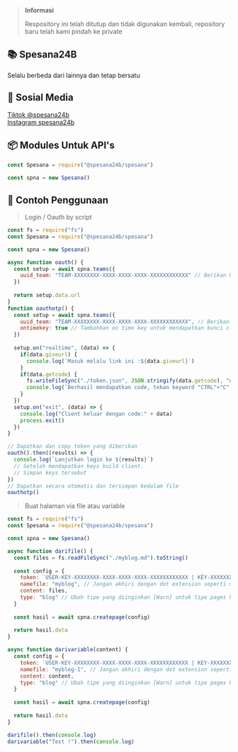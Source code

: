 > **Informasi**
>
> Respository ini telah ditutup dan tidak digunakan kembali, repository baru telah kami pindah ke private

## 📚 Spesana24B
Selalu berbeda dari lainnya dan tetap bersatu

## 📱 Sosial Media
[Tiktok @spesana24b](https://www.tiktok.com/@spesana24b) <br />
[Instagram spesana24b](https://instagram.com/spesana24b/) <br />

## 📦 Modules Untuk API's
```js
const Spesana = require("@spesana24b/spesana")

const spna = new Spesana()
```
## 🔖 Contoh Penggunaan
> Login / Oauth by script
```js
const fs = require("fs")
const Spesana = require("@spesana24b/spesana")

const spna = new Spesana()

async function oauth() {
  const setup = await spna.teams({
    uuid_team: "TEAM-XXXXXXXX-XXXX-XXXX-XXXX-XXXXXXXXXXXX" // Berikan UUID Team
  })
  
  return setup.data.url
}
function oauthotp() {
  const setup = await spna.teams({
    uuid_team: "TEAM-XXXXXXXX-XXXX-XXXX-XXXX-XXXXXXXXXXXX", // Berikan UUID Team
    ontimekey: true // Tambahkan on time key untuk mendapatkan kunci client
  })
  
  setup.on("realtime", (data) => {
    if(data.giveurl) {
      console.log(`Masuk melalu link ini :${data.giveurl}`)
    }
    if(data.getcode) {
      fs.writeFileSync("./token.json", JSON.stringify(data.getcode), "utf-8")
      console.log(`Berhasil mendapatkan code, tekan keyword "CTRL"+"C" untuk memberhentikan / membunuh proses script ini !`)
    }
  })
  setup.on("exit", (data) => {
    console.log("Client keluar dengan code:" + data)
    process.exit()
  })
}

// Dapatkan dan copy token yang diberikan
oauth().then((results) => {
  console.log(`Lanjutkan login ke ${results}`)
  // Setelah mendapatkan keys build client.
  // Simpan keys tersebut
})
// Dapatkan secara otomatis dan tersimpan kedalam file
oauthotp()
```
> Buat halaman via file atau variable
```js
const fs = require("fs")
const Spesana = require("@spesana24b/spesana")

const spna = new Spesana()

async function darifile() {
  const files = fs.readFileSync("./myblog.md").toString()
  
  const config = {
    token: `USER-KEY-XXXXXXXX-XXXX-XXXX-XXXX-XXXXXXXXXXXX | KEY-XXXXXXXX-XXXX-XXXX-XXXX-XXXXXXXXXXXX`,
    namefile: "myblog", // Jangan akhiri dengan dot extension seperti myblog.md, namun myblog karena server tidak merekomendasikannya
    content: files,
    type: "blog" // Ubah tipe yang diinginkan [Warn] untuk tipe pages hanya terdapat 2 tipe yaitu "blog" dan "karya"
  }
  
  const hasil = await spna.createpage(config)
  
  return hasil.data
}

async function darivariable(content) {
  const config = {
    token: `USER-KEY-XXXXXXXX-XXXX-XXXX-XXXX-XXXXXXXXXXXX | KEY-XXXXXXXX-XXXX-XXXX-XXXX-XXXXXXXXXXXX`,
    namefile: "myblog-1", // Jangan akhiri dengan dot extension seperti myblog.md, namun myblog karena server tidak merekomendasikannya
    content: content,
    type: "blog" // Ubah tipe yang diinginkan [Warn] untuk tipe pages hanya terdapat 2 tipe yaitu "blog" dan "karya"
  }
  
  const hasil = await spna.createpage(config)
  
  return hasil.data
}

darifile().then(console.log)
darivariable("Test !").then(console.log)
```
